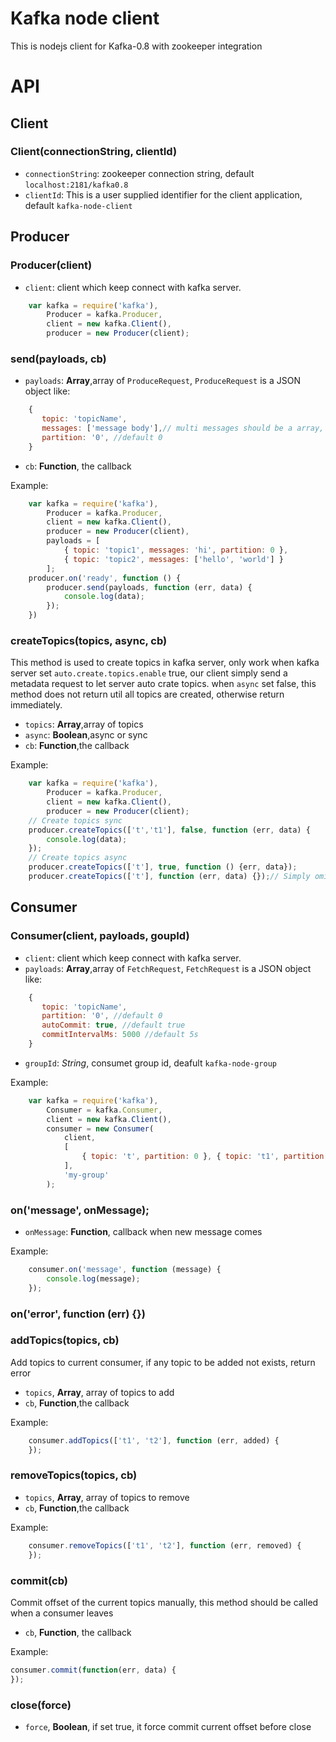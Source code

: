Kafka node client
================

This is nodejs client for Kafka-0.8 with zookeeper integration
# API
## Client
### Client(connectionString, clientId)
* `connectionString`: zookeeper connection string, default `localhost:2181/kafka0.8`
* `clientId`: This is a user supplied identifier for the client application, default `kafka-node-client`

## Producer
### Producer(client)
* `client`: client which keep connect with kafka server.

``` js
    var kafka = require('kafka'),
        Producer = kafka.Producer,
        client = new kafka.Client(),
        producer = new Producer(client);
```

### send(payloads, cb)
* `payloads`: **Array**,array of `ProduceRequest`, `ProduceRequest` is a JSON object like:

``` js
    {
       topic: 'topicName',
       messages: ['message body'],// multi messages should be a array, single message can be just a string
       partition: '0', //default 0
    }
```

* `cb`: **Function**, the callback

Example:

``` js
    var kafka = require('kafka'),
        Producer = kafka.Producer,
        client = new kafka.Client(),
        producer = new Producer(client),
        payloads = [
            { topic: 'topic1', messages: 'hi', partition: 0 },
            { topic: 'topic2', messages: ['hello', 'world'] }
        ];
    producer.on('ready', function () {
        producer.send(payloads, function (err, data) {
            console.log(data);
        });
    })
```

### createTopics(topics, async, cb)
This method is used to create topics in kafka server, only work when kafka server set `auto.create.topics.enable` true, our client simply send a metadata request to let server auto crate topics. when `async` set false, this method does not return util all topics are created, otherwise return immediately.

* `topics`: **Array**,array of topics
* `async`: **Boolean**,async or sync
* `cb`: **Function**,the callback

Example:

``` js
    var kafka = require('kafka'),
        Producer = kafka.Producer,
        client = new kafka.Client(),
        producer = new Producer(client);
    // Create topics sync
    producer.createTopics(['t','t1'], false, function (err, data) {
        console.log(data);
    });
    // Create topics async
    producer.createTopics(['t'], true, function () {err, data});
    producer.createTopics(['t'], function (err, data) {});// Simply omit 2nd arg
```

## Consumer
### Consumer(client, payloads, goupId)
* `client`: client which keep connect with kafka server.
* `payloads`: **Array**,array of `FetchRequest`, `FetchRequest` is a JSON object like:

``` js
    {
       topic: 'topicName',
       partition: '0', //default 0
       autoCommit: true, //default true
       commitIntervalMs: 5000 //default 5s
    }
```

* `groupId`: *String*, consumet group id, deafult `kafka-node-group`

Example:

``` js
    var kafka = require('kafka'),
        Consumer = kafka.Consumer,
        client = new kafka.Client(),
        consumer = new Consumer(
            client,
            [
                { topic: 't', partition: 0 }, { topic: 't1', partition: 1 }
            ],
            'my-group'
        );
```

### on('message', onMessage);
* `onMessage`: **Function**, callback when new message comes

Example:

``` js
    consumer.on('message', function (message) {
        console.log(message);
    });
```

### on('error', function (err) {})

### addTopics(topics, cb)
Add topics to current consumer, if any topic to be added not exists, return error

* `topics`, **Array**, array of topics to add
* `cb`, **Function**,the callback

Example:

``` js
    consumer.addTopics(['t1', 't2'], function (err, added) {
    });
```

### removeTopics(topics, cb)
* `topics`, **Array**, array of topics to remove 
* `cb`, **Function**,the callback

Example:

``` js
    consumer.removeTopics(['t1', 't2'], function (err, removed) {
    });
```

### commit(cb)
Commit offset of the current topics manually, this method should be called when a consumer leaves

* `cb`, **Function**, the callback

Example:

``` js
consumer.commit(function(err, data) {
});
```
### close(force)
* `force`, **Boolean**, if set true, it force commit current offset before close
